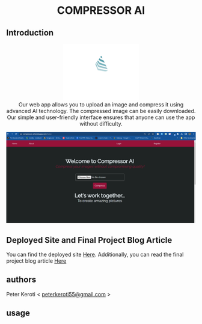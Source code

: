 # <p align="center">COMPRESSOR AI</p>
## Introduction
<p align="center">
  <a href="https://compressor-ai.herokuapp.com/" target="_blank"><img src="https://github.com/keroti/Compressor-AI-alx-project/blob/master/static/Images/logo2.png?raw=true" height="150px" width="auto"></img></a>
<br />Our web app allows you to upload an image and compress it using advanced AI technology. The compressed image can be easily downloaded. Our simple and user-friendly interface ensures that anyone can use the app without difficulty.
</p>
<p align="center">
  <img src = "https://github.com/keroti/Landing_page/blob/main/Images/Screenshot%202023-04-06%20223823.png?raw=true"></img>
  <br />
</p>

## Deployed Site and Final Project Blog Article
<p >
  You can find the deployed site <a href="https://compressor-ai.herokuapp.com/" target="_blank">Here</a>. Additionally, you can read the final project blog article <a href="https://compressor-ai.herokuapp.com/" target="_blank">Here</a>
  <br /> 
</p>

## authors
Peter Keroti < peterkeroti55@gmail.com >

## usage
